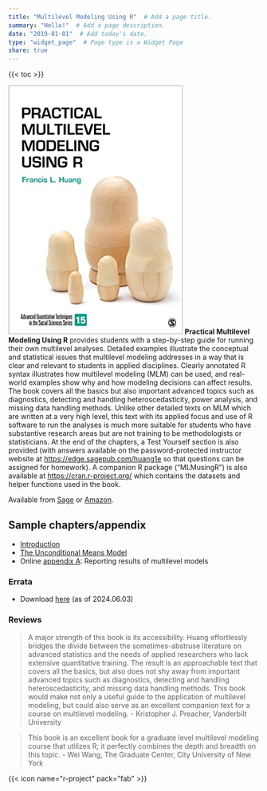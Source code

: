 ```yaml
---
title: "Multilevel Modeling Using R"  # Add a page title.
summary: "Hello!"  # Add a page description.
date: "2019-01-01"  # Add today's date.
type: "widget_page"  # Page type is a Widget Page
share: true 
---
```


{{< toc >}} 

![book cover](mlmcover.jpg)
**Practical Multilevel Modeling Using R** provides students with a step-by-step guide for running their own multilevel analyses. Detailed examples illustrate the conceptual and statistical issues that multilevel modeling addresses in a way that is clear and relevant to students in applied disciplines. Clearly annotated R syntax illustrates how multilevel modeling (MLM) can be used, and real-world examples show why and how modeling decisions can affect results. The book covers all the basics but also important advanced topics such as diagnostics, detecting and handling heteroscedasticity, power analysis, and missing data handling methods. Unlike other detailed texts on MLM which are written at a very high level, this text with its applied focus and use of R software to run the analyses is much more suitable for students who have substantive research areas but are not training to be methodologists or statisticians. At the end of the chapters, a Test Yourself section is also provided (with answers available on the password-protected instructor website at https://edge.sagepub.com/huang1e so that questions can be assigned for homework). A companion R package (“MLMusingR”) is also available at https://cran.r-project.org/ which contains the datasets and helper functions used in the book.

Available from [Sage](https://us.sagepub.com/en-us/nam/practical-multilevel-modeling-using-r/book276872?priorityCode=2B1659&utm_campaign=2B1659&utm_medium=email&utm_source=selligent&m_i=rEIPdGW5o6UrWOMrGcXiAJbEbA86tsw4%20Wq8ivW55VDMCZYoFvfJQqvaJWA_3Atpu6eeHMEvO4qepexTDiSBM_RW0IyNN9&M_BT=37409334049792) or [Amazon](https://www.amazon.com/Practical-Multilevel-Modeling-Quantitative-Techniques/dp/1071846124/ref=sr_1_1?keywords=practical+multilevel+modeling+using+r&qid=1671640128&sprefix=practical+multilevel+modeling%2Caps%2C1907&sr=8-1).

## Sample chapters/appendix

- [Introduction](https://us.sagepub.com/sites/default/files/upm-assets/126450_book_item_126450.pdf)
- [The Unconditional Means Model](https://us.sagepub.com/sites/default/files/upm-assets/126451_book_item_126451.pdf)
- Online [appendix A](MLM_Appendix_A.pdf): Reporting results of multilevel models

### Errata

- Download [here](errata_MLM.docx) (as of 2024.06.03)

### Reviews

> A major strength of this book is its accessibility. Huang effortlessly bridges the divide between the sometimes-abstruse literature on advanced statistics and the needs of applied researchers who lack extensive quantitative training. The result is an approachable text that covers all the basics, but also does not shy away from important advanced topics such as diagnostics, detecting and handling heteroscedasticity, and missing data handling methods. This book would make not only a useful guide to the application of multilevel modeling, but could also serve as an excellent companion text for a course on multilevel modeling. - Kristopher J. Preacher, Vanderbilt University

> This book is an excellent book for a graduate level multilevel modeling course that utilizes R; it perfectly combines the depth and breadth on this topic. - Wei Wang, The Graduate Center, City University of New York

{{< icon name="r-project" pack="fab" >}}